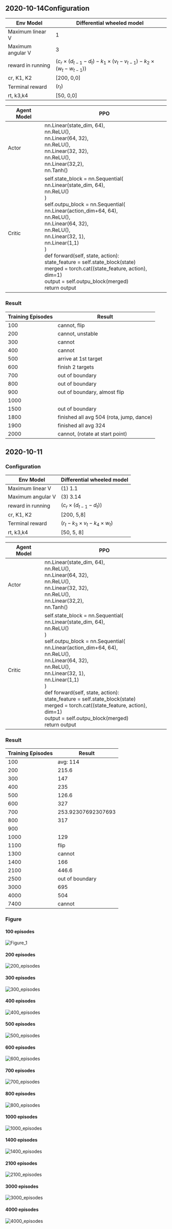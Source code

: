 ## 2020-10-14Configuration

| Env Model         | Differential wheeled model                                   |
| ----------------- | ------------------------------------------------------------ |
| Maximum linear V  | 1                                                            |
| Maximum angular V | 3                                                            |
| reward in running | ($c_r\times (d_{t-1}-d_t)-k_1\times (v_{t}-v_{t-1}) -k_2\times (w_t - w_{t-1})$) |
| cr, K1, K2        | [200, 0,0]                                                   |
| Terminal reward   | ($r_t$)                                                      |
| rt, k3,k4         | [50, 0,0]                                                    |

| Agent Model | PPO                                                          |
| ----------- | ------------------------------------------------------------ |
| Actor       | nn.Linear(state_dim, 64),<br/>                nn.ReLU(),<br/>                nn.Linear(64, 32),<br/>                nn.ReLU(),<br/>                nn.Linear(32, 32),<br/>                nn.ReLU(),<br/>                nn.Linear(32,2),<br/>                nn.Tanh() |
| Critic      | self.state_block = nn.Sequential(<br/>            nn.Linear(state_dim, 64),<br/>            nn.ReLU()<br/>        )<br/>        self.outpu_block = nn.Sequential(<br/>            nn.Linear(action_dim+64, 64),<br/>            nn.ReLU(),<br/>            nn.Linear(64, 32),<br/>            nn.ReLU(),<br/>            nn.Linear(32, 1),<br/>            nn.Linear(1,1)<br/>        )<br/>    def forward(self, state, action):<br/>        state_feature = self.state_block(state)<br/>        merged = torch.cat((state_feature, action), dim=1)<br/>        output = self.outpu_block(merged)<br/>        return output |

### Result

| Training Episodes | Result                                   |
| ----------------- | ---------------------------------------- |
| 100               | cannot, flip                             |
| 200               | cannot, unstable                         |
| 300               | cannot                                   |
| 400               | cannot                                   |
| 500               | arrive at 1st target                     |
| 600               | finish 2 targets                         |
| 700               | out of boundary                          |
| 800               | out of boundary                          |
| 900               | out of boundary, almost flip             |
| 1000              |                                          |
| 1500              | out of boundary                          |
| 1800              | finished all avg 504 (rota, jump, dance) |
| 1900              | finished all avg 324                     |
| 2000              | cannot, (rotate at start point)          |



## 2020-10-11

### Configuration

| Env Model         | Differential wheeled model             |
| ----------------- | -------------------------------------- |
| Maximum linear V  | (1) 1.1                                |
| Maximum angular V | (3) 3.14                               |
| reward in running | ($c_r\times (d_{t-1}-d_t)$)            |
| cr, K1, K2        | [200, 5,8]                             |
| Terminal reward   | ($r_t-k_3\times v_{t} -k_4\times w_t$) |
| rt, k3,k4         | [50, 5, 8]                             |

| Agent Model | PPO                                                          |
| ----------- | ------------------------------------------------------------ |
| Actor       | nn.Linear(state_dim, 64),<br/>                nn.ReLU(),<br/>                nn.Linear(64, 32),<br/>                nn.ReLU(),<br/>                nn.Linear(32, 32),<br/>                nn.ReLU(),<br/>                nn.Linear(32,2),<br/>                nn.Tanh() |
| Critic      | self.state_block = nn.Sequential(<br/>            nn.Linear(state_dim, 64),<br/>            nn.ReLU()<br/>        )<br/>        self.outpu_block = nn.Sequential(<br/>            nn.Linear(action_dim+64, 64),<br/>            nn.ReLU(),<br/>            nn.Linear(64, 32),<br/>            nn.ReLU(),<br/>            nn.Linear(32, 1),<br/>            nn.Linear(1,1)<br/>        )<br/>    def forward(self, state, action):<br/>        state_feature = self.state_block(state)<br/>        merged = torch.cat((state_feature, action), dim=1)<br/>        output = self.outpu_block(merged)<br/>        return output |

### Result

| Training Episodes | Result             |
| ----------------- | ------------------ |
| 100               | avg: 114           |
| 200               | 215.6              |
| 300               | 147                |
| 400               | 235                |
| 500               | 126.6              |
| 600               | 327                |
| 700               | 253.92307692307693 |
| 800               | 317                |
| 900               |                    |
| 1000              | 129                |
| 1100              | flip               |
| 1300              | cannot             |
| 1400              | 166                |
| 2100              | 446.6              |
| 2500              | out of boundary    |
| 3000              | 695                |
| 4000              | 504                |
| 7400              | cannot             |

### Figure

#### 100 episodes

![Figure_1](/home/jtangas/catkin_ws_garyT/src/RL_position_control_gazebo/RL/trained_model/10_11_diff_wheel_64_32/img/100_episodes.png)

#### 200 episodes

![200_episodes](/home/jtangas/catkin_ws_garyT/src/RL_position_control_gazebo/RL/trained_model/10_11_diff_wheel_64_32/img/200_episodes.png)

#### 300 episodes

![300_episodes](/home/jtangas/catkin_ws_garyT/src/RL_position_control_gazebo/RL/trained_model/10_11_diff_wheel_64_32/img/300_episodes.png)

#### 400 episodes

![400_episodes](/home/jtangas/catkin_ws_garyT/src/RL_position_control_gazebo/RL/trained_model/10_11_diff_wheel_64_32/img/400_episodes.png)

#### 500 episodes

![500_episodes](/home/jtangas/catkin_ws_garyT/src/RL_position_control_gazebo/RL/trained_model/10_11_diff_wheel_64_32/img/500_episodes.png)

#### 600 episodes

![600_episodes](/home/jtangas/catkin_ws_garyT/src/RL_position_control_gazebo/RL/trained_model/10_11_diff_wheel_64_32/img/600_episodes.png)

#### 700 episodes

![700_episodes](/home/jtangas/catkin_ws_garyT/src/RL_position_control_gazebo/RL/trained_model/10_11_diff_wheel_64_32/img/700_episodes.png)

#### 800 episodes

![800_episodes](/home/jtangas/catkin_ws_garyT/src/RL_position_control_gazebo/RL/trained_model/10_11_diff_wheel_64_32/img/800_episodes.png)

#### 1000 episodes

![1000_episodes](/home/jtangas/catkin_ws_garyT/src/RL_position_control_gazebo/RL/trained_model/10_11_diff_wheel_64_32/img/1000_episodes.png)

#### 1400 episodes

![1400_episodes](/home/jtangas/catkin_ws_garyT/src/RL_position_control_gazebo/RL/trained_model/10_11_diff_wheel_64_32/img/1400_episodes.png)

#### 2100 episodes

![2100_episodes](/home/jtangas/catkin_ws_garyT/src/RL_position_control_gazebo/RL/trained_model/10_11_diff_wheel_64_32/img/2100_episodes.png)

#### 3000 episodes

![3000_episodes](/home/jtangas/catkin_ws_garyT/src/RL_position_control_gazebo/RL/trained_model/10_11_diff_wheel_64_32/img/3000_episodes.png)

#### 4000 episodes

![4000_episodes](/home/jtangas/catkin_ws_garyT/src/RL_position_control_gazebo/RL/trained_model/10_11_diff_wheel_64_32/img/4000_episodes.png)

